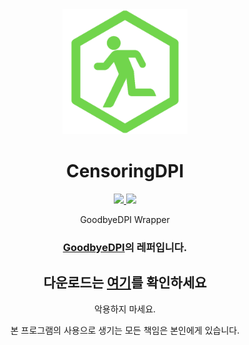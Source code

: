 <div align="center">  
  <a href="https://github.com/Cardroid/CensoringDPI">
    <img alt="CensoringDPI" width="200" heigth="200" src="https://github.com/Cardroid/CensoringDPI/blob/master/icon.png?raw=true">
  </a>
  <h1>CensoringDPI</h1>
  <a href="https://github.com/Cardroid/CensoringDPI/releases/latest">
    <img src="https://img.shields.io/github/v/release/Cardroid/CensoringDPI">
  </a>
    <a href="https://github.com/Cardroid/CensoringDPI/releases/latest">
    <img src="https://img.shields.io/github/downloads/Cardroid/CensoringDPI/total">
  </a>
    <br />
    
GoodbyeDPI Wrapper

### [GoodbyeDPI](https://github.com/ValdikSS/GoodbyeDPI)의 레퍼입니다.

## 다운로드는 [여기](https://github.com/Cardroid/CensoringDPI/releases/latest)를 확인하세요

악용하지 마세요.

본 프로그램의 사용으로 생기는 모든 책임은 본인에게 있습니다.
</div>
